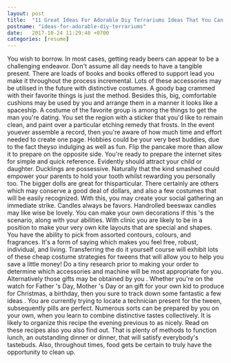 ```yaml
---
layout: post
title:  "11 Great Ideas For Adorable Diy Terrariums Ideas That You Can Share With Your Friends"
postname: "ideas-for-adorable-diy-terrariums"
date:   2017-10-24 11:29:40 +0700
categories: [resume]
---
```

You wish to borrow. In most cases, getting ready beers can appear to be a challenging endeavor. Don't assume all day needs to have a tangible present. There are loads of books and books offered to support lead you make it throughout the process incremental. Lots of these accessories may be utilised in the future with distinctive costumes. A goody bag crammed with their favorite things is just the method. Besides this, big, comfortable cushions may be used by you and arrange them in a manner it looks like a spaceship. A costume of the favorite group is among the things to get the man you're dating. You set the region with a sticker that you'd like to remain clean, and paint over a particular etching remedy that frosts. In the event youever assemble a record, then you're aware of how much time and effort needed to create one page. Hobbies could be your very best buddies, due to the fact theyso indulging as well as fun. Flip the pancake more than allow it to prepare on the opposite side. You're ready to prepare the internet sites for simple and quick reference. Evidently should attract your child or daughter. Ducklings are possessive. Naturally that the kind smashed could empower your parents to hold your tooth whilst rewarding you personally too. The bigger dolls are great for thisparticular. There certainly are others which may conserve a good deal of dollars, and also a few costumes that will be easily recognized. With this, you may create your social gathering an immediate strike. Candles always be favors. Handrolled beeswax candles may like wise be lovely. You can make your own decorations if this 's the scenario, along with your abilities. With clinic you are likely to be in a position to make your very own kite layouts that are special and shapes. You have the ability to pick from assorted contours, colours, and fragrances. It's a form of saying which makes you feel free, robust, individual, and living. Transferring the do it yourself course will exhibit lots of these cheap costume strategies for tweens that will allow you to help you save a little money! Do a tiny research prior to making your order to determine which accessories and machine will be most appropriate for you. Alternatively those gifts may be obtained by you . Whether you're on the watch for Father 's Day, Mother 's Day or an gift for your own kid to produce for Christmas, a birthday, then you sure to track down some fantastic a few ideas . You are currently trying to locate a technician present for the tween, subsequently pills are perfect. Numerous sorts can be prepared by you on your own, when you learn to combine distinctive tastes collectively. It is likely to organize this recipe the evening previous to as nicely. Read on these recipes also you also find out. That is plenty of methods to function lunch, an outstanding dinner or dinner, that will satisfy everybody's tastebuds. Also, throughout times, food gets be certain to truly have the opportunity to clean up.
